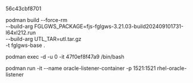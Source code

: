 56c43cbf8701


podman  build --force-rm \
     --build-arg FGLGWS_PACKAGE=fjs-fglgws-3.21.03-build202409101731-l64xl212.run \
     --build-arg UTL_TAR=utl.tar.gz \
     -t fglgws-base .

podman exec -d -u 0 -it 47f0ef8f47a9 /bin/bash 

podman run -it --name oracle-listener-container -p 1521:1521 rhel-oracle-listener